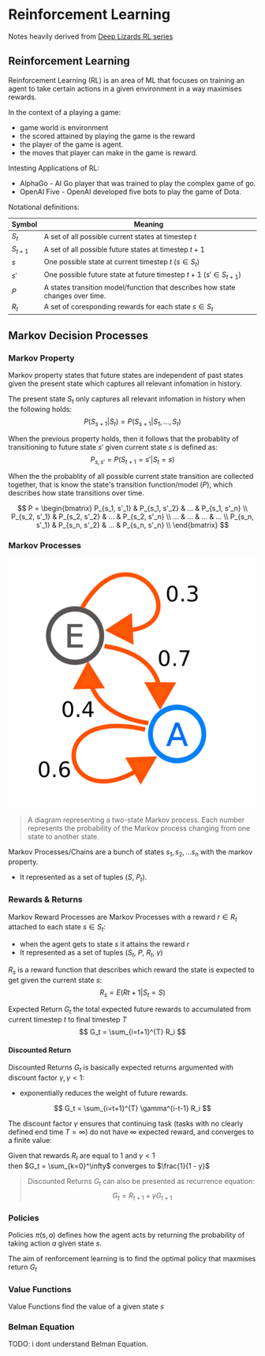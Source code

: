 # Reinforcement Learning
Notes heavily derived from [Deep Lizards RL series](https://deeplizard.com/learn/playlist/PLZbbT5o_s2xoWNVdDudn51XM8lOuZ_Njv)

## Reinforcement Learning
Reinforcement Learning (RL) is an area of ML that focuses on training an agent 
to take certain actions in a given environment in a way maximises rewards.

In the context of a playing a game:
- game world is environment
- the scored attained by playing the game is the reward
- the player of the game is agent.
- the moves that player can make in the game is reward.

Intesting Applications of RL:
- AlphaGo - AI Go player that was trained to play the complex game of go.
- OpenAI Five - OpenAI developed five bots to play the game of Dota.

Notational definitions:

| Symbol | Meaning |
| ---- | ---- |
| $S_t$ | A set of all possible current states at timestep $t$ |
| $S_{t+1}$ | A set of all possible future states at timestep $t+1$ 
| $s$ | One possible state at current timestep $t$  ($s \in S_t$) |
| $s'$ | One possible future state at future timestep $t+1$ ($s' \in S_{t+1}$) |
| $P$ | A states transition model/function that describes how state changes over time.  |
| $R_t$ | A set of coresponding rewards for each state $s \in S_t$ |


## Markov Decision Processes
### Markov Property
Markov property states that future states are independent of past states
given the present state which captures all relevant infomation in history.

The present state $S_t$ only captures all relevant infomation in history when
the following holds:
$$
P(S_{s+1} | S_t) = P(S_{s+1} | S_1, ..., S_t)
$$

When the previous property holds, then it follows that the probablity of
transitioning to future state $s'$ given current state $s$ is defined as:
$$
P_{s,s'} = P(S_{t+1} = s' | S_t = s )
$$

When the the probablity of all possible current state transition are collected
together, that is know the state's transition function/model ($P$), which
describes how state transitions over time.

$$
P = \begin{bmatrix}
P_{s_1, s'_1} & P_{s_1, s'_2} & ... & P_{s_1, s'_n}  \\
P_{s_2, s'_1} & P_{s_2, s'_2} & ... & P_{s_2, s'_n}  \\
... & ... & ... & ... \\
P_{s_n, s'_1} & P_{s_n, s'_2} & ... & P_{s_n, s'_n}  \\
\end{bmatrix}
$$

### Markov Processes
![Markov Processes](./assets/markov_process.png)
> A diagram representing a two-state Markov process. Each number represents the 
> probability of the Markov process changing from one state to another state.

Markov Processes/Chains are a bunch of states $s_1, s_2, ... s_n$ with the 
markov property. 
- It represented as a set of tuples ($S$, $P_t$).

### Rewards & Returns
Markov Reward Processes are Markov Processes with a reward $r \in R_t$ attached 
to each state $s \in S_t$:
- when the agent gets to state $s$ it attains the reward $r$
- It represented as a set of tuples ($S_t$, $P$, $R_t$, $\gamma$)

$R_s$ is a reward function that describes which reward the state is expected to get 
given the current state $s$:
$$
R_s = E(Rt+1 | S_t = S)
$$

Expected Return $G_t$ the total expected future rewards to accumulated 
from current timestep $t$ to final timestep $T$
$$
G_t = \sum_{i=t+1}^{T} R_i
$$

#### Discounted Return
Discounted Returns $G_t$ is basically expected returns argumented with discount factor 
$\gamma, \gamma \lt 1$:
- exponentially reduces the weight of future rewards.

$$
G_t = \sum_{i=t+1}^{T} \gamma^{i-t-1} R_i
$$

The discount factor $\gamma$ ensures that continuing task 
(tasks with no clearly defined end time $T=\infty$) 
do not have $\infty$ expected reward, and converges to a finite value:

Given that rewards $R_t$ are equal to $1$ and $\gamma \lt 1$  
then $G_t = \sum_{k=0}^\infty$ converges to $\frac{1}{1 - y}$


> Discounted Returns $G_t$ can also be presented as recurrence equation:
> $$
> G_t = R_{t+1} + \gamma G_{t+1}
> $$

### Policies
Policies $\pi(s, a)$ defines how the agent acts by returning the probability
of taking action $a$ given state $s$.

The aim of renforcement learning is to find the optimal policy that maxmises
return $G_t$

### Value Functions
Value Functions find the value of a given state $s$

### Belman Equation
TODO: i dont  understand 
Belman Equation.
